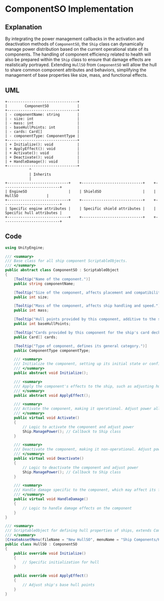 
# ComponentSO Implementation

## Explanation

By integrating the power management callbacks in the activation and deactivation methods of `ComponentSO`, the `Ship` class can dynamically manage power distribution based on the current operational state of its components. The handling of component efficiency related to health will also be prepared within the `Ship` class to ensure that damage effects are realistically portrayed. Extending `HullSO` from `ComponentSO` will allow the hull to share common component attributes and behaviors, simplifying the management of base properties like size, mass, and functional effects.

## UML

```text
+--------------------------------+
|        ComponentSO             |
+--------------------------------+
| - componentName: string        |
| - size: int                    |
| - mass: int                    |
| - baseHullPoints: int          |
| - cards: Card[]                |
| - componentType: ComponentType |
+--------------------------------+
| + Initialize(): void           |
| + ApplyEffect(): void          |
| + Activate(): void             |
| + Deactivate(): void           |
| + HandleDamage(): void         |
+--------------------------------+
           ^
           | Inherits
           |
+----------------------------+    +----------------------------+    +--------------------------+
| EngineSO                   |    | ShieldSO                   |    |       HullSO             |
+----------------------------+    +----------------------------+    +--------------------------+
| Specific engine attributes |    | Specific shield attributes |    | Specific hull attributes |
+----------------------------+    +----------------------------+    +--------------------------+
```

## Code

```csharp
using UnityEngine;

/// <summary>
/// Base class for all ship component ScriptableObjects.
/// </summary>
public abstract class ComponentSO : ScriptableObject
{
    [Tooltip("Name of the component.")]
    public string componentName;

    [Tooltip("Size of the component, affects placement and compatibility.")]
    public int size;

    [Tooltip("Mass of the component, affects ship handling and speed.")]
    public int mass;

    [Tooltip("Hull points provided by this component, additive to the ship's total hull points.")]
    public int baseHullPoints;

    [Tooltip("Cards provided by this component for the ship's card deck.")]
    public Card[] cards;

    [Tooltip("Type of component, defines its general category.")]
    public ComponentType componentType;

    /// <summary>
    /// Initialize the component, setting up its initial state or configuration.
    /// </summary>
    public abstract void Initialize();

    /// <summary>
    /// Apply the component's effects to the ship, such as adjusting hull points or power consumption.
    /// </summary>
    public abstract void ApplyEffect();

    /// <summary>
    /// Activate the component, making it operational. Adjust power allocation.
    /// </summary>
    public virtual void Activate()
    {
        // Logic to activate the component and adjust power
        Ship.ManagePower(); // Callback to Ship class
    }

    /// <summary>
    /// Deactivate the component, making it non-operational. Adjust power allocation.
    /// </summary>
    public virtual void Deactivate()
    {
        // Logic to deactivate the component and adjust power
        Ship.ManagePower(); // Callback to Ship class
    }

    /// <summary>
    /// Handle damage specific to the component, which may affect its functionality.
    /// </summary>
    public virtual void HandleDamage()
    {
        // Logic to handle damage effects on the component
    }
}

/// <summary>
/// ScriptableObject for defining hull properties of ships, extends ComponentSO.
/// </summary>
[CreateAssetMenu(fileName = "New HullSO", menuName = "Ship Components/Hull")]
public class HullSO : ComponentSO
{
    public override void Initialize()
    {
        // Specific initialization for hull
    }

    public override void ApplyEffect()
    {
        // Adjust ship's base hull points
    }
}
```
